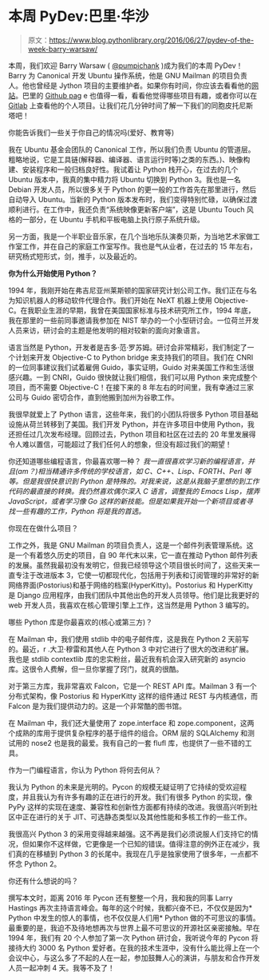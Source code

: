 # 本周 PyDev:巴里·华沙

> 原文：<https://www.blog.pythonlibrary.org/2016/06/27/pydev-of-the-week-barry-warsaw/>

本周，我们欢迎 Barry Warsaw ( [@pumpichank](https://twitter.com/pumpichank) )成为我们的本周 PyDev！Barry 为 Canonical 开发 Ubuntu 操作系统，他是 GNU Mailman 的项目负责人。他也曾经是 Jython 项目的主要维护者。如果你有时间，你应该去看看他的[网站](http://barry.warsaw.us/)。巴里的 [Github pag](https://github.com/warsaw) e 也值得一看，看看他觉得哪些项目有趣，或者你可以在 [Gitlab](https://gitlab.com/u/warsaw) 上查看他的个人项目。让我们花几分钟时间了解一下我们的同胞皮托尼斯塔吧！

你能告诉我们一些关于你自己的情况吗(爱好、教育等)

我在 Ubuntu 基金会团队的 Canonical 工作，所以我们负责 Ubuntu 的管道层。粗略地说，它是工具链(解释器、编译器、语言运行时等)之类的东西。)、映像构建、安装程序和一般归档良好性。我试着让 Python 栈开心，在过去的几个 Ubuntu 版本中，我真的集中精力将 Ubuntu 切换到 Python 3。我也是一名 Debian 开发人员，所以很多关于 Python 的更一般的工作首先在那里进行，然后自动导入 Ubuntu。当新的 Python 版本发布时，我们变得特别忙碌，以确保过渡顺利进行。在工作中，我还负责“系统映像更新客户端”，这是 Ubuntu Touch 风格的一部分，在 Ubuntu 手机和平板电脑上执行原子系统升级。

另一方面，我是一个半职业音乐家，在几个当地乐队演奏贝斯，为当地艺术家做工作室工作，并在自己的家庭工作室写作。我也是气从业者，在过去的 15 年左右，研究杨式短形式，剑，推手，以及最近的。

**你为什么开始使用 Python？**

1994 年，我刚开始在弗吉尼亚州莱斯顿的国家研究计划公司工作。我们正在与名为知识机器人的移动软件代理合作。我们开始在 NeXT 机器上使用 Objective-C。在我职业生涯的早期，我曾在美国国家标准与技术研究所工作，1994 年底，我在那里的一些前同事邀请我参加在 NIST 举办的一个小型研讨会。一位荷兰开发人员来访，研讨会的主题是他发明的相对较新的面向对象语言。

语言当然是 Python，开发者是吉多·范·罗苏姆。研讨会非常精彩，我们制定了一个计划来开发 Objective-C to Python bridge 来支持我们的项目。我们在 CNRI 的一位同事建议我们试着雇佣 Guido，事实证明，Guido 对来美国工作和生活很感兴趣。一到 CNRI，Guido 很快就让我们相信，我们可以用 Python 来完成整个项目，而不需要 Objective-C！在接下来的 8 年左右的时间里，我有幸通过三家公司与 Guido 密切合作，直到他搬到加州为谷歌工作。

我很早就爱上了 Python 语言，这些年来，我们的小团队将很多 Python 项目基础设施从荷兰转移到了美国。我们开发 Python，并在许多项目中使用 Python，我还担任过几次发布经理。回顾过去，Python 项目和社区在过去的 20 年里发展得令人难以置信，可能超过了我们任何人的想象，但没有超过我们的期望！

你还知道哪些编程语言，你最喜欢哪一种？
 *我一直很喜欢学习新的编程语言，并且(am？)相当精通许多传统的学校语言，如 C、C++、Lisp、FORTH、Perl 等等。但是我很快意识到 Python 是特殊的。对我来说，这是从我脑子里想的到工作代码的最直接的转换。我仍然喜欢偶尔深入 C 语言，调整我的 Emacs Lisp，摆弄 JavaScript，或者学习像 Go 这样的新技能。但是如果我开始一个新项目或者寻找一些有趣的工作，Python 将是我的首选。*

你现在在做什么项目？

工作之外，我是 GNU Mailman 的项目负责人，这是一个邮件列表管理系统。这是一个有着悠久历史的项目，自 90 年代末以来，它一直在推动 Python 邮件列表的发展。虽然我最初没有发明它，但我已经领导这个项目很长时间了，这些天来一直专注于改进版本 3，它使一切都现代化，包括用于列表和订阅管理的非常好的新网络界面(Postorius)和基于网络的档案(HyperKitty)。Postorius 和 HyperKitty 是 Django 应用程序，由我们团队中其他出色的开发人员领导。他们是比我更好的 web 开发人员，我喜欢在核心管理引擎上工作，这当然是用 Python 3 编写的。

哪些 Python 库是你最喜欢的(核心或第三方)？

在 Mailman 中，我们使用 stdlib 中的电子邮件库，这是我在 Python 2 天前写的。最近，r .大卫·穆雷和其他人在 Python 3 中对它进行了很大的改进和扩展。我也是 stdlib contextlib 库的忠实粉丝，最近我有机会深入研究新的 asyncio 库。这很令人费解，但一旦你掌握了窍门，就真的很酷。

对于第三方库，我非常喜欢 Falcon，它是一个 REST API 库。Mailman 3 有一个分布式架构，像 Postorius 和 HyperKitty 这样的组件通过 REST 与内核通信，而 Falcon 是为我们提供动力的。这是一个非常酷的图书馆。

在 Mailman 中，我们还大量使用了 zope.interface 和 zope.component，这两个成熟的库用于提供复杂程序的基于组件的组合。ORM 层的 SQLAlchemy 和测试用的 nose2 也是我的最爱。我有自己的一套 flufl 库，也提供了一些不错的工具。

作为一门编程语言，你认为 Python 将何去何从？

我认为 Python 的未来是光明的。Pycon 的规模无疑证明了它持续的受欢迎程度，并且我认为有许多有趣的正在进行的开发。我们有很多 Python 的实现，像 PyPy 这样的实现在速度、兼容性和创新性方面都有持续的改进。我很高兴听到社区中正在进行的关于 JIT、可选静态类型以及其他性能和多核工作的一些工作。

我很高兴 Python 3 的采用变得越来越强。这不再是我们必须说服人们支持它的情况，但如果你不这样做，它更像是一个已知的错误。值得注意的例外正在减少，我们真的在移植到 Python 3 的长尾中。我现在几乎是独家使用了很多年，一点都不怀念 Python 2。

你还有什么想说的吗？

撰写本文时，距离 2016 年 Pycon 还有整整一个月，我和我的同事 Larry Hastings 再次主持语言峰会。每年的这个时候，我都兴奋不已，不仅仅是因为* Python 中发生的惊人的事情，也不仅仅是人们用* Python 做的不可思议的事情。最重要的是，我迫不及待地想再次与世界上最不可思议的开源社区亲密接触。早在 1994 年，我们有 20 个人参加了第一次 Python 研讨会，我听说今年的 Pycon 将接待大约 3000 名 Python 爱好者。在我的技术生涯中，没有什么能比得上在一个会议中心，与这么多了不起的人在一起，参加鼓舞人心的演讲，与朋友和合作开发人员一起冲刺 4 天。我等不及了！